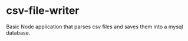 # csv-file-writer
Basic Node application that parses csv files and saves them into a mysql database.

